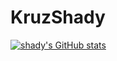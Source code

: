 # KruzShady
[![shady's GitHub stats](https://github-readme-stats.vercel.app/api?username=kruzshady)](https://github.com/anuraghazra/github-readme-stats&count_private=true&show_icons=true&theme=radical)
